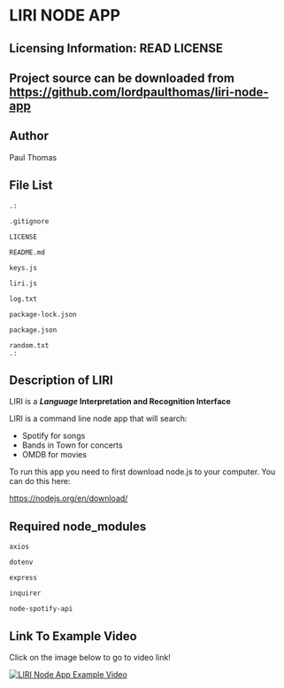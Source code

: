 # LIRI NODE APP
 
Licensing Information: READ LICENSE
---
Project source can be downloaded from https://github.com/lordpaulthomas/liri-node-app
----
Author
-----------
Paul Thomas

File List
---------
```
.:

.gitignore

LICENSE

README.md

keys.js

liri.js

log.txt

package-lock.json

package.json

random.txt
.:

```

Description of LIRI
-----------
LIRI is a **_Language_ Interpretation and Recognition Interface**

LIRI is a command line node app that will search:
* Spotify for songs
* Bands in Town for concerts
* OMDB for movies

To run this app you need to first download node.js to your computer.  You can do this here: 

https://nodejs.org/en/download/

Required node_modules
---------------------
``` axios ```

``` dotenv ```

``` express ```

``` inquirer ```

``` node-spotify-api ```

Link To Example Video
----------------------
Click on the image below to go to video link!

[![LIRI Node App Example Video](./images/picture.png)](https://drive.google.com/file/d/1FYIqInarP1-wBoOGF9x3O88WpQcXgg5B/view)